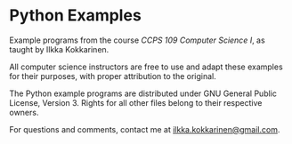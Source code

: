 # Python Examples

Example programs from the course *CCPS 109 Computer Science I*, as taught by Ilkka Kokkarinen.

All computer science instructors are free to use and adapt these examples for their purposes, with proper attribution to the original.

The Python example programs are distributed under GNU General Public License, Version 3. Rights for all other files belong to their respective owners.

For questions and comments, contact me at ilkka.kokkarinen@gmail.com.
